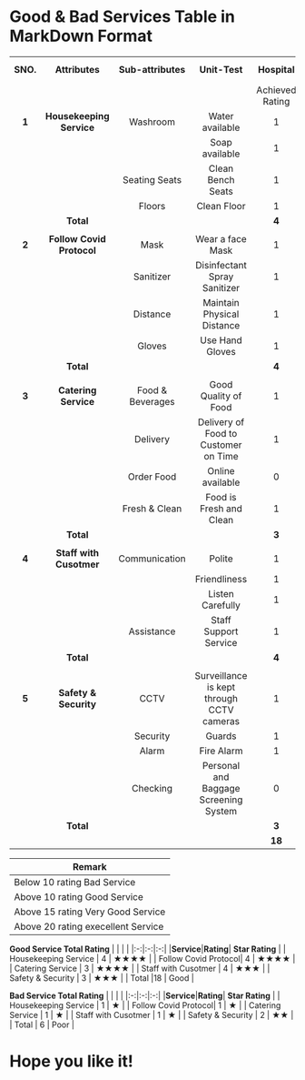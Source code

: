 
# Good & Bad Services Table in MarkDown Format

| | | | | | | | |
|:-:|:-:|:-:|:-:|:-:|:-:|:-:|:-:|
|**SNO.**|**Attributes**|**Sub-attributes**|**Unit-Test**|**Hospital**| |**Indian Railways**| |
| | | | |Achieved Rating|Max. Rating|Achieved Rating|Max. Rating|
|**1**|**Housekeeping Service**|Washroom|Water available|1|1|1|1|
| | | |Soap available|1|1|0|1|
| | |Seating Seats|Clean Bench Seats|1|1|0|1|
| | |Floors|Clean Floor|1|1|0|1|
| |**Total**| | |**4**|**4**|**1**|**4**|
| | | | | | | | |
|**2**|**Follow Covid Protocol**|Mask|Wear a face Mask|1|1|1|1|
| | |Sanitizer|Disinfectant Spray Sanitizer|1|1|0|1|
| | |Distance|Maintain Physical Distance|1|1|0|1|
| | |Gloves|Use Hand Gloves|1|1|0|1|
| |**Total**| | |**4**|**4**|**1**|**4**|
| | | | | | | | |
|**3**|**Catering Service**|Food & Beverages|Good Quality of Food|1|1|0|1|
| | |Delivery|Delivery of Food to Customer on Time|1|1|0|1|
| | |Order Food|Online available|0|1|1|1|
| | |Fresh & Clean|Food is Fresh and Clean|1|1|0|1|
| |**Total**| | |**3**|**4**|**1**|**4**|
| | | | | | | | |
|**4**|**Staff with Cusotmer**|Communication |Polite|1|1|0|1|
| | ||Friendliness|1|1|0|1|
| | ||Listen Carefully|1 |1 |0 |1 |
| | |Assistance|Staff Support Service|1|1|1|1|
| |**Total**| | |**4**|**4**|**1**|**4**|
| | | | | | | | |
|**5**|**Safety & Security**|CCTV|Surveillance is kept through CCTV cameras|1|1|1|1|
| | |Security|Guards|1|1|0|1|
| | |Alarm|Fire Alarm|1|1|0|1|
| | |Checking |Personal and Baggage Screening System|0|1|1|1|
| |**Total**| | |**3**|**4**|**2**|**4**|
| | | | |**18**|**20**|**6**|**20**|

|Remark                            |
|----------------------------------|
|Below 10 rating Bad Service       |
|Above 10 rating Good Service      |
|Above 15 rating Very Good Service |
|Above 20 rating execellent Service|

**Good Service Total Rating**
| | | | 
|:-:|:-:|:-:|
|**Service**|**Rating**| **Star Rating** |
| Housekeeping Service | 4 | ★★★★ |
| Follow Covid Protocol| 4 | ★★★★ |
| Catering Service     | 3 | ★★★★ |
| Staff with Cusotmer  | 4 | ★★★ |
| Safety & Security    | 3 | ★★★ |
| Total                |18 | Good | 

**Bad Service Total Rating**
| | | | 
|:-:|:-:|:-:|
|**Service**|**Rating**| **Star Rating** |
| Housekeeping Service | 1 | ★ |
| Follow Covid Protocol| 1 | ★ |
| Catering Service     | 1 | ★ |
| Staff with Cusotmer  | 1 | ★ |
| Safety & Security    | 2 | ★★ |
| Total                | 6 | Poor |






# Hope you like it!





